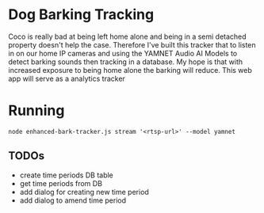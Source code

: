 # Dog Barking Tracking

Coco is really bad at being left home alone and being in a semi detached property doesn't help the case. Therefore I've built this tracker that to listen in on our home IP cameras and using the YAMNET Audio AI Models to detect barking sounds then tracking in a database. My hope is that with increased exposure to being home alone the barking will reduce. This web app will serve as a analytics tracker

# Running

`node enhanced-bark-tracker.js stream '<rtsp-url>' --model yamnet`

## TODOs

- create time periods DB table
- get time periods from DB
- add dialog for creating new time period
- add dialog to amend time period
